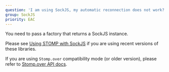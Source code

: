```yaml
---
question: 'I am using SockJS, my automatic reconnection does not work?'
group: SockJS
priority: EAC
---
```


You need to pass a factory that returns a SockJS instance.

Please see
[Using STOMP with SockJS](/guide/stompjs/rx-stomp/using-stomp-with-sockjs.html)
if you are using recent versions of these libraries.

If you are using `Stomp.over` compatibility mode (or older version), please refer to
[Stomp.over API docs](/api-docs/latest/classes/Stomp.html#over).
